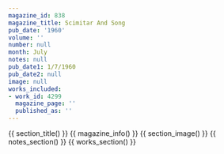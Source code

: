 ```yaml
---
magazine_id: 838
magazine_title: Scimitar And Song
pub_date: '1960'
volume: ''
number: null
month: July
notes: null
pub_date1: 1/7/1960
pub_date2: null
image: null
works_included:
- work_id: 4299
  magazine_page: ''
  published_as: ''
---
```


{{ section_title() }}
{{ magazine_info() }}
{{ section_image() }}
{{ notes_section() }}
{{ works_section() }}
